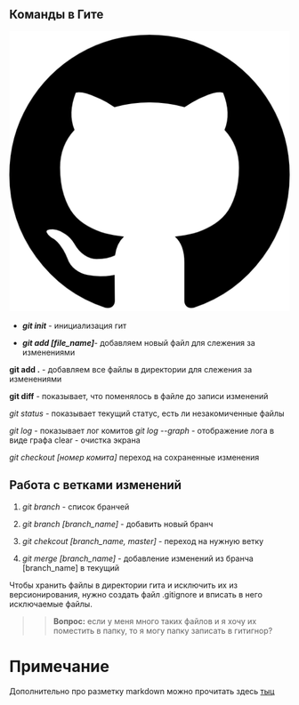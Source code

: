 ## Команды в Гите ##
![кот!](cat.png)

* __*git init*__ - инициализация гит

* __*git add [file_name]*__- добавляем новый файл для слежения  за изменениями

**git add .** - добавляем все файлы в директории для слежения за изменениями

**git diff** - показывает, что поменялось в файле до записи изменений

*git status* - показывает текущий статус, есть ли незакомиченные файлы

*git log* - показывает лог комитов
*git log --graph* - отображение лога в виде графа
clear - очистка экрана

*git checkout [номер комита]* переход на сохраненные изменения

## Работа с ветками изменений

1. *git branch* - список бранчей

2. *git branch [branch_name]* - добавить новый бранч

3. *git chekcout [branch_name, master]* - переход на нужную ветку

4. *git merge [branch_name]* - добавление изменений из бранча  [branch_name] в текущий

Чтобы хранить файлы в директории гита и исключить их из версионирования, нужно создать файл .gitignore и вписать в него исключаемые файлы.

>>__Вопрос:__ если у меня много таких файлов и я хочу их поместить в папку, то я могу папку записать в гитигнор?

# Примечание

Дополнительно про разметку markdown можно прочитать здесь [тыц](https://gist.github.com/Jekins/2bf2d0638163f1294637#file-markdown-docs-md "ссылка")
